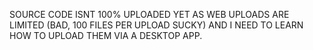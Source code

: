 SOURCE CODE ISNT 100% UPLOADED YET AS WEB UPLOADS ARE LIMITED (BAD, 100 FILES PER UPLOAD SUCKY) AND I NEED TO LEARN HOW TO UPLOAD THEM VIA A DESKTOP APP.
